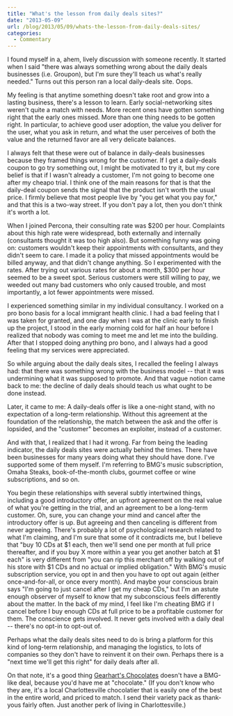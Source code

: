 ```yaml
---
title: "What's the lesson from daily deals sites?"
date: "2013-05-09"
url: /blog/2013/05/09/whats-the-lesson-from-daily-deals-sites/
categories:
  - Commentary
---
```

I found myself in a, ahem, lively discussion with someone recently. It started when I said "there was always something wrong about the daily deals businesses (i.e. Groupon), but I'm sure they'll teach us what's really needed." Turns out this person ran a local daily-deals site. Oops.

My feeling is that anytime something doesn't take root and grow into a lasting business, there's a lesson to learn. Early social-networking sites weren't quite a match with needs. More recent ones have gotten something right that the early ones missed. More than one thing needs to be gotten right. In particular, to achieve good user adoption, the value you deliver for the user, what you ask in return, and what the user perceives of both the value and the returned favor are all very delicate balances.

I always felt that these were out of balance in daily-deals businesses because they framed things wrong for the customer. If I get a daily-deals coupon to go try something out, I might be motivated to try it, but my core belief is that if I wasn't already a customer, I'm not going to become one after my cheapo trial. I think one of the main reasons for that is that the daily-deal coupon sends the signal that the product isn't worth the usual price. I firmly believe that most people live by "you get what you pay for," and that this is a two-way street. If you don't pay a lot, then you don't think it's worth a lot.

When I joined Percona, their consulting rate was $200 per hour. Complaints about this high rate were widespread, both externally and internally (consultants thought it was too high also). But something funny was going on: customers wouldn't keep their appointments with consultants, and they didn't seem to care. I made it a policy that missed appointments would be billed anyway, and that didn't change anything. So I experimented with the rates. After trying out various rates for about a month, $300 per hour seemed to be a sweet spot. Serious customers were still willing to pay, we weeded out many bad customers who only caused trouble, and most importantly, a lot fewer appointments were missed.

I experienced something similar in my individual consultancy. I worked on a pro bono basis for a local immigrant health clinic. I had a bad feeling that I was taken for granted, and one day when I was at the clinic early to finish up the project, I stood in the early morning cold for half an hour before I realized that nobody was coming to meet me and let me into the building. After that I stopped doing anything pro bono, and I always had a good feeling that my services were appreciated.

So while arguing about the daily deals sites, I recalled the feeling I always had: that there was something wrong with the business model -- that it was undermining what it was supposed to promote. And that vague notion came back to me: the decline of daily deals should teach us what ought to be done instead.

Later, it came to me: A daily-deals offer is like a one-night stand, with no expectation of a long-term relationship. Without this agreement at the foundation of the relationship, the match between the ask and the offer is lopsided, and the "customer" becomes an exploiter, instead of a customer.

And with that, I realized that I had it wrong. Far from being the leading indicator, the daily deals sites were actually behind the times. There have been businesses for many years doing what they should have done. I've supported some of them myself. I'm referring to BMG's music subscription, Omaha Steaks, book-of-the-month clubs, gourmet coffee or wine subscriptions, and so on.

You begin these relationships with several subtly intertwined things, including a good introductory offer, an upfront agreement on the real value of what you're getting in the trial, and an agreement to be a long-term customer. Oh, sure, you can change your mind and cancel after the introductory offer is up. But agreeing and then canceling is different from never agreeing. There's probably a lot of psychological research related to what I'm claiming, and I'm sure that some of it contradicts me, but I believe that "buy 10 CDs at $1 each, then we'll send one per month at full price thereafter, and if you buy X more within a year you get another batch at $1 each" is very different from "you can rip this merchant off by walking out of his store with $1 CDs and no actual or implied obligation." With BMG's music subscription service, you opt in and then you have to opt out again (either once-and-for-all, or once every month). And maybe your conscious brain says "I'm going to just cancel after I get my cheap CDs," but I'm an astute enough observer of myself to know that my subconscious feels differently about the matter. In the back of my mind, I feel like I'm cheating BMG if I cancel before I buy enough CDs at full price to be a profitable customer for them. The conscience gets involved. It never gets involved with a daily deal -- there's no opt-in to opt-out of.

Perhaps what the daily deals sites need to do is bring a platform for this kind of long-term relationship, and managing the logistics, to lots of companies so they don't have to reinvent it on their own. Perhaps there is a "next time we'll get this right" for daily deals after all.

On that note, it's a good thing [Gearhart's Chocolates](http://gearhartschocolates.com/) doesn't have a BMG-like deal, because you'd have me at "chocolate." (If you don't know who they are, it's a local Charlottesville chocolatier that is easily one of the best in the entire world, and priced to match. I send their variety pack as thank-yous fairly often. Just another perk of living in Charlottesville.)


